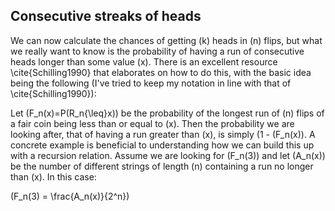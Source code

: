 ## **Consecutive streaks of heads**

We can now calculate the chances of getting \(k\) heads in \(n\) flips, but what we really want to know is the probability of having a run of consecutive heads longer than some value \(x\).  There is an excellent resource \cite{Schilling1990} that elaborates on how to do this, with the basic idea being the following (I've tried to keep my notation in line with that of \cite{Schilling1990}):

Let \(F_n(x)=P(R_n{\leq}x)\) be the probability of the longest run of \(n\) flips of a fair coin being less than or equal to \(x\).  Then the probability we are looking after, that of having a run greater than \(x\), is simply \(1 - \(F_n(x)\).  A concrete example is beneficial to understanding how we can build this up with a recursion relation.  Assume we are looking for \(F_n(3)\) and let \(A_n(x)\) be the number of different strings of length \(n\) containing a run no longer than \(x\).  In this case:

\(F_n(3) = \frac{A_n(x)}{2^n}\)
